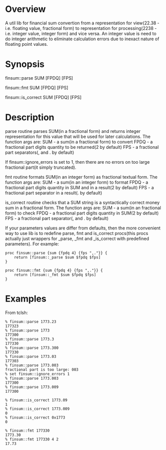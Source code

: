 Overview
========

A util lib for financial sum convertion from a representation for view(22.38 -
i.e. floating value, fractional form) to representation for processing(2238 - i.e. integer
value, integer form) and vice versa. An integer value is need to do integer arithmetic to
eliminate calculation errors due to inexact nature of floating point values.

Synopsis
========

finsum::parse SUM [FPDQ] [FPS]

finsum::fmt SUM [FPDQ] [FPS]

finsum::is\_correct SUM [FPDQ] [FPS]

Description
===========

parse routine parses SUM(in a fractional form) and returns integer
representation for this value that will be used for later calculations. The
function args are:
SUM  - a sum(in a fractional form) to convert
FPDQ - a fractional part digits quantity to be returned(2 by default)
FPS  - a fractional part separators(, and . by default)

If finsum::ignore\_errors is set to 1, then there are no errors on
too large fractional part(it simply truncated).

fmt routine formats SUM(in an integer form) as fractional textual form.
The function args are:
SUM  - a sum(in an integer form) to format
FPDQ - a fractional part digits quantity in SUM and in a result(2 by default)
FPS  - a fractional part separator in a result(. by default)

is\_correct routine checks that a SUM string is a syntactically correct
money sum in a fractional form. The function args are:
SUM  - a sum(in an fractional form) to check
FPDQ - a fractional part digits quantity in SUM(2 by default)
FPS  - a fractional part separator(, and . by default)

If your parameters values are differ from defaults, then the more
convenient way to use lib is to redefine parse, fmt and is\_correct
procs(this procs actually just wrappers for \_parse, \_fmt and \_is\_correct
with predefined parameters).
For example:

```
proc finsum::parse {sum {fpdq 4} {fps ",."}} {
	return [finsum::_parse $sum $fpdq $fps]
}

proc finsum::fmt {sum {fpdq 4} {fps ",."}} {
	return [finsum::_fmt $sum $fpdq $fps]
}
```

Examples
========

From tclsh:

```
% finsum::parse 1773.23
177323
% finsum::parse 1773
177300
% finsum::parse 1773.3
177330
% finsum::parse 1773.300
177330
% finsum::parse 1773.03
177303
% finsum::parse 1773.003
fractional part is too large: 003
% set finsum::ignore_errors 1
% finsum::parse 1773.003
177300
% finsum::parse 1773.009
177300
```

```
% finsum::is_correct 1773.09
1
% finsum::is_correct 1773.009
0
% finsum::is_correct 0x1773
0
```

```
% finsum::fmt 177330
1773.30
% finsum::fmt 177330 4 2
17.73
```

